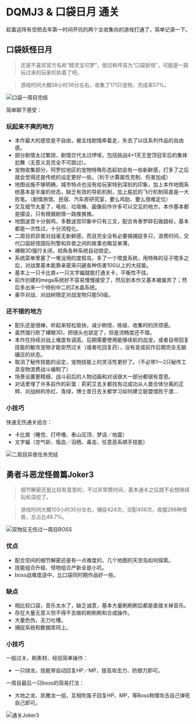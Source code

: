 # DQMJ3 & 口袋日月 通关

趁着这阵有空把去年第一时间开坑的两个主收集向的游戏打通了，简单记录一下。

## 口袋妖怪日月

> 还是不喜欢官方名称“精灵宝可梦”，依旧称呼其为“口袋妖怪”，可能是一路玩过来的玩家的执着了吧。

> 游戏时间大概58小时36分左右，收集了171只宠物，完成率57%。

![口袋一周目完结](https://attachment.soulteary.com/2017/07/14/IMG_6713.jpg "口袋一周目完结")

简单聊下感受：

### 玩起来不爽的地方

- 本作最大的感受是不自由，被主线剧情牵着走，失去了以往系列作品的自由感。
- 部分剧情太过繁琐，剧情交代太过啰嗦，包括挑战4+1天王登顶冠军后的集体尬舞（无意义且完全不可跳过）。
- 宠物收集部分，阿罗拉地区的宠物特殊形态起初会有一些新鲜感，打多了之后就会觉得还是传统的设定更好一些。（利于计算属性克制、伤害加成）
- 地图设施不够明确，城市特点也没有给玩家特别深刻的印象，加上本作地图系统基本是半废的状态，缺乏有效的导航机制，加上尴尬的飞行机制简直是一大败笔。（剧情旅馆、民宿、汽车房研究室，要么鸡肋、要么很难定位）
- 交互细节太差了，电视、垃圾桶、画像前作许多可以交互的地方，本作基本都是摆设，只有根据剧情一路推推推。
- 地图迷宫十分弱鸡，多数迷宫印象中只有三叉，配合肯泰罗碎石做路标，基本都是一次性过，十分流程化。
- 二周目抓异兽对战毫无新鲜感，而且完全没有必要搞捕捉多只，浪费时间，交代口袋妖怪国际刑警和异兽之间的故事也略显单薄。
- 裸眼3D强行关闭，视角各种系统自动锁定。
- 系统菜单里塞了一堆没用的度假岛，多了一个喂食系统，用特殊的豆子喂多之后，对战里基本能靠亲密来闪避各种伤害100以上的大技能。
- 基本上一只卡比兽+一只叉字蝠就能打通关卡，平衡性不佳。
- 前作创建的mega系统好不容易慢慢接受了，然后到本作又基本被废弃了；然后多出来一个特别中二的Z水晶系统。
- 豪华对战、对战树限定对战宠物只能50级。

### 还不错的地方

- 配乐还是很棒，听起来轻松愉快，减少刷怪、练级、收集时的厌烦感。
- 虽然强行砍了裸眼3D，把镜头也锁定了，但是流畅度还不错。
- 本作在持续对战上难度有调高，后期需要使用能够续航的血宠，或者自带回复技能的敏攻宠物才能安然过关（或者吃回复药），没有变成前作后期完全无脑碾压的状态。
- 取消了秘传技能的设定，宠物技能上的灵活性更好了。（不必带1～2只秘传工具宠物浪费战斗编制了）
- 场景设置更精细、战斗前后的人物动画和对话很大一部分都很有意思。
- 对话里埋了许多前作的彩蛋：莉莉艾去关都找有过成功从人兽合体分离的正辉、对战树的赤红、青绿，博士昔日去关都学习如何建立联盟惜败于渡...

### 小技巧

快速无伤通关组合：

- 卡比兽（睡觉、打呼噜、泰山压顶、梦话／地震）
- 叉字蝠（空气斩、吸血／羽栖、毒击、任意恶系顺手技能）

![二周目异兽任务完结](https://attachment.soulteary.com/2017/07/14/IMG_3030.jpg "二周目异兽任务完结")

## 勇者斗恶龙怪兽篇Joker3


> 细节解密还是比较有意思的，不过非常费时间，基本通关之后就不会想继续玩和深挖了。

> 游戏时间大概103小时35分左右，捕捉424次，交配406次，收服266种怪兽，总占比49.7%。


![双物反无伤过一周目BOSS](https://attachment.soulteary.com/2017/07/14/IMG_3646.jpg "双物反无伤过一周目BOSS")

### 优点

- 配合空间的细节解密还是有一点难度的，几个地图的天空岛如何探索。
- 技能组合升级、怪物组合产新全是小坑。
- boss战难度适中，比口袋同时期作品好一些。

### 缺点

- 相比较口袋，音乐太水了，缺乏诚意，基本大量刷刷刷后都是直接关掉音乐。
- 存在大量无意义但不得不去做的刷刷刷和合成操作。
- 大量色伪，无力吐槽。
- 捕捉系统和数据库同上。

### 小技巧

一般过关、刷素材、经验简单操作：

- 一只绿龙，技能带自动回复HP／MP，提高攻击力、防御力即可。

一周目最后一只boss的简易打法：

- 大地之龙、凯撒龙一组，互相吹笛子回复HP、MP，等Boss物理攻击自己弹死自己即可。

![通关Joker3](https://attachment.soulteary.com/2017/07/14/IMG_9653.jpg "通关Joker3")

